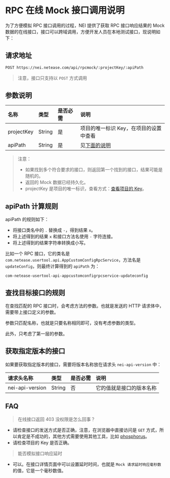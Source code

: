 # RPC 在线 Mock 接口调用说明

为了方便模拟 RPC 接口调用的过程，NEI 提供了获取 RPC 接口响应结果的 Mock 数据的在线接口，接口可以跨域调用，方便开发人员在本地测试接口，现说明如下：

## 请求地址

```html
POST https://nei.netease.com/api/rpcmock/:projectKey/:apiPath
```

> 注意，接口只支持以 `POST` 方式调用

## 参数说明

| 名称 | 类型 | 是否必需 | 说明 |
| :--- | :--- | :--- | :--- |
| projectKey | String | 是 | 项目的唯一标识 Key，在项目的设置中查看 |
| apiPath | String | 是 | 见[下面的说明](#apipath-计算规则) |

> 注意：
> - 如果找到多个符合要求的接口，则返回第一个找到的接口，结果可能是随机的。
> - 返回的 Mock 数据已经持久化。
> - projectKey 是项目的唯一标识，查看方式：[查看项目的 Key](./查看项目的Key.md)。

## apiPath 计算规则

apiPath 的规则如下：

- 将接口类名中的 `.` 替换成 `-`，得到结果 `x`。
- 将上述得到的结果 `x` 和接口方法名使用 `-` 字符连接。
- 将上述得到的结果字符串转换成小写。

比如一个 RPC 接口，它的类名是 `com.netease.usertool.api.AppCustomConfigRpcService`，方法名是 `updateConfig`，则最终计算得到的 `apiPath` 为：

```
com-netease-usertool-api-appcustomconfigrpcservice-updateconfig
```

## 查找目标接口的规则

在查找匹配的 RPC 接口时，会考虑方法的参数。也就是发送的 HTTP 请求体中，需要带上接口定义的参数。

参数只匹配名称，也就是只要名称相同即可，没有考虑参数的类型。

此外，只考虑了第一层的参数。


## 获取指定版本的接口

如果要获取指定版本的接口，需要将版本名称放在请求头 `nei-api-version` 中：

| 请求头名称 | 类型 | 是否必需 | 说明 |
| :--- | :--- | :--- | :--- |
| nei-api-version | String | 否 | 它的值就是接口的版本名称 |


## FAQ

>在线接口返回 403 没权限是怎么回事？

- 请检查接口的发送方式是否正确，注意，在浏览器中直接访问是 `GET` 方式，所以肯定是不成功的，其他方式需要使用其他工具，比如 [phosphorus](<https://nei.netease.com/phosphorus>)。
- 请检查项目的 Key 是否正确。

>能否模拟接口响应延时

- 可以。在接口详情页面中可以设置延时时间，也就是 `Mock 请求延时响应毫秒数` 的值，它是一个毫秒数值。




